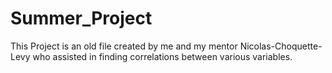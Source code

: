 # Summer_Project
This Project is an old file created by me and my mentor Nicolas-Choquette-Levy who assisted in finding correlations between various variables.
